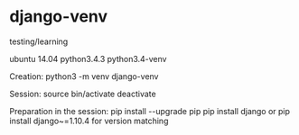 # django-venv
testing/learning

ubuntu 14.04 python3.4.3 python3.4-venv

Creation:
python3 -m venv django-venv

Session:
source bin/activate
deactivate

Preparation in the session:
pip install --upgrade pip
pip install django
or pip install django~=1.10.4 for version matching
